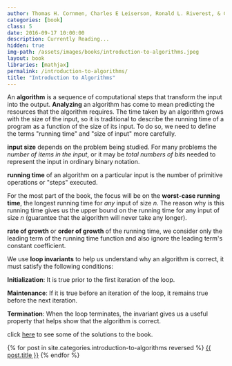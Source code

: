 ```yaml
---
author: Thomas H. Cornmen, Charles E Leiserson, Ronald L. Riverest, & Clifford Stein
categories: [book]
class: 5
date: 2016-09-17 10:00:00
description: Currently Reading...
hidden: true
img-path: /assets/images/books/introduction-to-algorithms.jpeg
layout: book
libraries: [mathjax]
permalink: /introduction-to-algorithms/
title: "Introduction to Algorithms"
---
```


An __algorithm__ is a sequence of computational steps that transform the input into the output. __Analyzing__ an algorithm has come to mean predicting the resources that the algorithm requires. The time taken by an algorithm grows with the size of the input, so it is traditional to describe the running time of a program as a function of the size of its input. To do so, we need to define the terms "running time" and "size of input" more carefully.

__input size__ depends on the problem being studied. For many problems the _number of items in the input_, or it may be _total numbers of bits_ needed to represent the input in ordinary binary notation.

__running time__ of an algorithm on a particular input is the number of primitive operations or "steps" executed.

For the most part of the book, the focus will be on the __worst-case running time__, the longest running time for _any_ input of size $n$. The reason why is this running time gives us the upper bound on the running time for any input of size $n$ (guarantee that the algorithm will never take any longer).

__rate of growth__ or __order of growth__ of the running time, we consider only the leading term of the running time function and also ignore the leading term's constant coefficient.

We use __loop invariants__ to help us understand why an algorithm is correct, it must satisfy the following conditions:

__Initialization__: It is true prior to the first iteration of the loop.

__Maintenance__: If it is true before an iteration of the loop, it remains true before the next iteration.

__Termination__: When the loop terminates, the invariant gives us a useful property that helps show that the algorithm is correct.

click <a href="http://clrs.skanev.com/" target="_blank">here</a> to see some of the solutions to the book.

{% for post in site.categories.introduction-to-algorithms reversed %}
  <a href="{{ post.url | prepend: site.baseurl }}">{{ post.title }}</a>
{% endfor %}